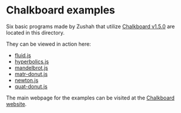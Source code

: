 # Chalkboard examples
Six basic programs made by Zushah that utilize [Chalkboard v1.5.0](https://www.github.com/Zushah/Chalkboard/releases/tag/v1.5.0) are located in this directory.

They can be viewed in action here:
- [fluid.js](https://zushah.github.io/Chalkboard/examples/fluid.html)
- [hyperbolics.js](https://zushah.github.io/Chalkboard/examples/hyperbolics.html)
- [mandelbrot.js](https://zushah.github.io/Chalkboard/examples/mandelbrot.html)
- [matr-donut.js](https://zushah.github.io/Chalkboard/examples/matr-donut.html)
- [newton.js](https://zushah.github.io/Chalkboard/examples/newton.html)
- [quat-donut.js](https://zushah.github.io/Chalkboard/examples/quat-donut.html)

The main webpage for the examples can be visited at the [Chalkboard website](https://zushah.github.io/Chalkboard/examples.html).